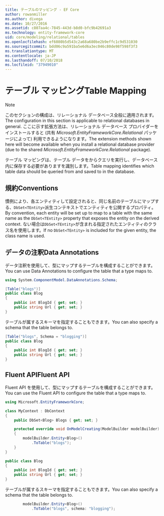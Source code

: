 ```yaml
---
title: テーブルのマッピング - EF Core
author: rowanmiller
ms.author: divega
ms.date: 10/27/2016
ms.assetid: c807aa4c-7845-443d-b8d0-bfc9b42691a3
ms.technology: entity-framework-core
uid: core/modeling/relational/tables
ms.openlocfilehash: ef6080b5d543c2a68a680be2b9effc1c9d531030
ms.sourcegitcommit: bdd06c9a591ba5e6d6a3ec046c80de98f598f3f3
ms.translationtype: MT
ms.contentlocale: ja-JP
ms.lasthandoff: 07/10/2018
ms.locfileid: "37949010"
---
```

# <a name="table-mapping"></a><span data-ttu-id="9da20-102">テーブル マッピング</span><span class="sxs-lookup"><span data-stu-id="9da20-102">Table Mapping</span></span>

> [!NOTE]  
> <span data-ttu-id="9da20-103">このセクションの構成は、リレーショナル データベース全般に適用されます。</span><span class="sxs-lookup"><span data-stu-id="9da20-103">The configuration in this section is applicable to relational databases in general.</span></span> <span data-ttu-id="9da20-104">ここに示す拡張方法は、リレーショナル データベース プロバイダーをインストールすると (共有 *Microsoft.EntityFrameworkCore.Relational* パッケージによって) 利用できるようになります。</span><span class="sxs-lookup"><span data-stu-id="9da20-104">The extension methods shown here will become available when you install a relational database provider (due to the shared *Microsoft.EntityFrameworkCore.Relational* package).</span></span>

<span data-ttu-id="9da20-105">テーブル マッピングは、テーブル データをからクエリを実行し、データベース内に保存する必要がありますを識別します。</span><span class="sxs-lookup"><span data-stu-id="9da20-105">Table mapping identifies which table data should be queried from and saved to in the database.</span></span>

## <a name="conventions"></a><span data-ttu-id="9da20-106">規約</span><span class="sxs-lookup"><span data-stu-id="9da20-106">Conventions</span></span>

<span data-ttu-id="9da20-107">慣例により、各エンティティして設定されると、同じ名前のテーブルにマップする、`DbSet<TEntity>`派生コンテキストでエンティティを公開するプロパティ。</span><span class="sxs-lookup"><span data-stu-id="9da20-107">By convention, each entity will be set up to map to a table with the same name as the `DbSet<TEntity>` property that exposes the entity on the derived context.</span></span> <span data-ttu-id="9da20-108">ない場合は`DbSet<TEntity>`が含まれる指定されたエンティティのクラス名を使用します。</span><span class="sxs-lookup"><span data-stu-id="9da20-108">If no `DbSet<TEntity>` is included for the given entity, the class name is used.</span></span>

## <a name="data-annotations"></a><span data-ttu-id="9da20-109">データの注釈</span><span class="sxs-lookup"><span data-stu-id="9da20-109">Data Annotations</span></span>

<span data-ttu-id="9da20-110">データ注釈を使用して、型にマップするテーブルを構成することができます。</span><span class="sxs-lookup"><span data-stu-id="9da20-110">You can use Data Annotations to configure the table that a type maps to.</span></span>

``` csharp
using System.ComponentModel.DataAnnotations.Schema;
```
``` csharp
[Table("blogs")]
public class Blog
{
    public int BlogId { get; set; }
    public string Url { get; set; }
}
```

<span data-ttu-id="9da20-111">テーブルが属するスキーマを指定することもできます。</span><span class="sxs-lookup"><span data-stu-id="9da20-111">You can also specify a schema that the table belongs to.</span></span>

``` csharp
[Table("blogs", Schema = "blogging")]
public class Blog
{
    public int BlogId { get; set; }
    public string Url { get; set; }
}
```

## <a name="fluent-api"></a><span data-ttu-id="9da20-112">Fluent API</span><span class="sxs-lookup"><span data-stu-id="9da20-112">Fluent API</span></span>

<span data-ttu-id="9da20-113">Fluent API を使用して、型にマップするテーブルを構成することができます。</span><span class="sxs-lookup"><span data-stu-id="9da20-113">You can use the Fluent API to configure the table that a type maps to.</span></span>

``` csharp
using Microsoft.EntityFrameworkCore;
```
``` csharp
class MyContext : DbContext
{
    public DbSet<Blog> Blogs { get; set; }

    protected override void OnModelCreating(ModelBuilder modelBuilder)
    {
        modelBuilder.Entity<Blog>()
            .ToTable("blogs");
    }
}

public class Blog
{
    public int BlogId { get; set; }
    public string Url { get; set; }
}
```

<span data-ttu-id="9da20-114">テーブルが属するスキーマを指定することもできます。</span><span class="sxs-lookup"><span data-stu-id="9da20-114">You can also specify a schema that the table belongs to.</span></span>

<!-- [!code-csharp[Main](samples/core/relational/Modeling/FluentAPI/Samples/Relational/TableAndSchema.cs?highlight=2)] -->
``` csharp
        modelBuilder.Entity<Blog>()
            .ToTable("blogs", schema: "blogging");
```
